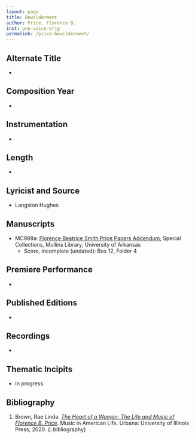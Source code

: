 ```yaml
---
layout: page
title: Bewilderment
author: Price, Florence B.
inst: pno-voice-orig
permalink: /price-bewilderment/
---
```


## Alternate Title
- 

## Composition Year
- 

## Instrumentation
- 

## Length
- 

## Lyricist and Source
- Langston Hughes

## Manuscripts
- MC988a: <a href="https://uark.as.atlas-sys.com/repositories/2/resources/1522" target="_blank">Florence Beatrice Smith Price Papers Addendum</a>, Special Collections, Mullins Library, University of Arkansas
    * Score, incomplete (undated): Box 12, Folder 4

## Premiere Performance
- 

## Published Editions
- 

## Recordings
- 

## Thematic Incipits
- In progress

## Bibliography
1. Brown, Rae Linda. <a href="https://www.worldcat.org/title/1122800180" target="_blank">*The Heart of a Woman: The Life and Music of Florence B. Price*</a>. Music in American Life. Urbana: University of Illinois Press, 2020.
{:.bibliography}